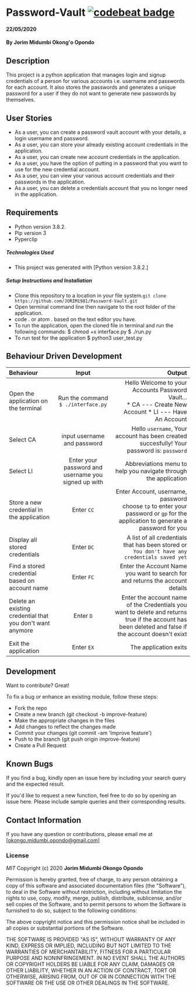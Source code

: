 # Password-Vault   [![codebeat badge](https://codebeat.co/badges/6abc3126-4580-41a0-bc48-d44f9327fdeb)](https://codebeat.co/projects/github-com-jorim1981-password-vault-master)  
#### 22/05/2020
#### By **Jorim Midumbi Okong'o Opondo**
## Description

This project is a python application that manages login and signup credentials of a person for various accounts i.e. username and passwords for each account. It also stores the passwords and generates a unique password for a user if they do not want to generate new passwords by themselves. 

## User Stories

- As a user, you can create a password vault account with your details, a login username and password.
- As a user, you can store your already existing account credentials in the application. 
- As a user, you can create new account credentials in the application. 
- As a user, you have the option of putting in a password that you want to use for the new credential account.
- As a user, you can view your various account credentials and their passwords in the application.
- As a user, you can delete a credentials account that you no longer need in the application.


## Requirements

- Python version 3.8.2.
- Pip version 3
- Pyperclip

##### Technologies Used

- This project was generated with [Python version 3.8.2.]

##### Setup Instructions and Installation

- Clone this repository to a location in your file system.`git clone https://github.com/JORIM1981/Password-Vault.git`
- Open terminal command line then navigate to the root folder of the application.
- code . or atom . based on the text editor you have.
- To run the application, open the cloned file in terminal and run the following commands:
        $ chmod +x interface.py
        $ ./run.py
- To run test for the application
        $ python3 user_test.py


## Behaviour Driven Development

 Behaviour | Input | Output |
| :---------------- | :---------------: | ------------------: |
|Open the application on the terminal | Run the command ```$ ./interface.py```|Hello Welcome to your Accounts Password Vault... <br>* CA ---  Create New Account * LI ---  Have An Account |
|Select  CA| input username and password| Hello ```username```, Your account has been created succesfully! Your password is: ```password```|
|Select LI  | Enter your password and username you signed up with| Abbreviations menu to help you navigate through the application|
|Store a new credential in the application| Enter ```CC```|Enter Account, username, password<br>choose ```tp``` to enter your password or ```gp``` for the application to generate a password for you |
|Display all stored credentials | Enter ```DC```|A list of all credentials that has been stored or ```You don't have any credentials saved yet``` |
|Find a stored credential based on account name|Enter ```FC```| Enter the Account Name you want to search for and returns the account details|
|Delete an existing credential that you don't want anymore|Enter ```D```|Enter the account name of the Credentials you want to delete and returns true if the account has been deleted and false if the account doesn't exixt|
|Exit the application| Enter ```EX```| The application exits|


## Development

Want to contribute? Great!

To fix a bug or enhance an existing module, follow these steps:
- Fork the repo
- Create a new branch (git checkout -b improve-feature)
- Make the appropriate changes in the files
- Add changes to reflect the changes made
- Commit your changes (git commit -am 'Improve feature')
- Push to the branch (git push origin improve-feature)
- Create a Pull Request

## Known Bugs

If you find a bug, kindly open an issue here by including your search query and the expected result.

If you'd like to request a new function, feel free to do so by opening an issue here. Please include sample queries and their corresponding results.


## Contact Information

If you have any question or contributions, please email me at [okongo.midumbi.opondo@gmail.com]


### License

*MIT*
Copyright (c) 2020 **Jorim Midumbi Okongo Opondo**

Permission is hereby granted, free of charge, to any person obtaining a copy of this software and associated documentation files (the "Software"), to deal in the Software without restriction, including without limitation the rights to use, copy, modify, merge, publish, distribute, sublicense, and/or sell copies of the Software, and to permit persons to whom the Software is furnished to do so, subject to the following conditions:

The above copyright notice and this permission notice shall be included in all copies or substantial portions of the Software.

THE SOFTWARE IS PROVIDED "AS IS", WITHOUT WARRANTY OF ANY KIND, EXPRESS OR IMPLIED, INCLUDING BUT NOT LIMITED TO THE WARRANTIES OF MERCHANTABILITY, FITNESS FOR A PARTICULAR PURPOSE AND NONINFRINGEMENT. IN NO EVENT SHALL THE AUTHORS OR COPYRIGHT HOLDERS BE LIABLE FOR ANY CLAIM, DAMAGES OR OTHER LIABILITY, WHETHER IN AN ACTION OF CONTRACT, TORT OR OTHERWISE, ARISING FROM, OUT OF OR IN CONNECTION WITH THE SOFTWARE OR THE USE OR OTHER DEALINGS IN THE SOFTWARE.
